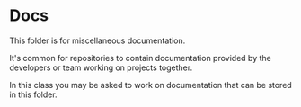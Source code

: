 # Docs

This folder is for miscellaneous documentation.

It's common for repositories to contain documentation provided by the developers or team working on projects together.

In this class you may be asked to work on documentation that can be stored in this folder.
